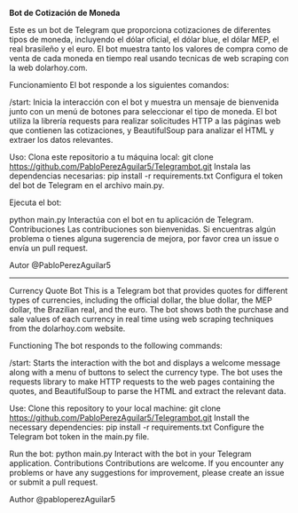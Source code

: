 

**Bot de Cotización de Moneda**
<br>

Este es un bot de Telegram que proporciona cotizaciones de diferentes tipos de moneda, incluyendo el dólar oficial, el dólar blue, el dólar MEP, el real brasileño y el euro. El bot muestra tanto los valores de compra como de venta de cada moneda en tiempo real usando tecnicas de web scraping con la web dolarhoy.com.

Funcionamiento
El bot responde a los siguientes comandos:

/start: Inicia la interacción con el bot y muestra un mensaje de bienvenida junto con un menú de botones para seleccionar el tipo de moneda.
El bot utiliza la librería requests para realizar solicitudes HTTP a las páginas web que contienen las cotizaciones, y BeautifulSoup para analizar el HTML y extraer los datos relevantes.

Uso:
Clona este repositorio a tu máquina local:
git clone https://github.com/PabloPerezAguilar5/Telegrambot.git
Instala las dependencias necesarias:
pip install -r requirements.txt
Configura el token del bot de Telegram en el archivo main.py.

Ejecuta el bot:

python main.py
Interactúa con el bot en tu aplicación de Telegram.
Contribuciones
Las contribuciones son bienvenidas. Si encuentras algún problema o tienes alguna sugerencia de mejora, por favor crea un issue o envía un pull request.

Autor
@PabloPerezAguilar5

---

Currency Quote Bot
This is a Telegram bot that provides quotes for different types of currencies, including the official dollar, the blue dollar, the MEP dollar, the Brazilian real, and the euro. The bot shows both the purchase and sale values of each currency in real time using web scraping techniques from the dolarhoy.com website.

Functioning
The bot responds to the following commands:

/start: Starts the interaction with the bot and displays a welcome message along with a menu of buttons to select the currency type.
The bot uses the requests library to make HTTP requests to the web pages containing the quotes, and BeautifulSoup to parse the HTML and extract the relevant data.

Use:
Clone this repository to your local machine:
git clone https://github.com/PabloPerezAguilar5/Telegrambot.git
Install the necessary dependencies:
pip install -r requirements.txt
Configure the Telegram bot token in the main.py file.

Run the bot:
python main.py
Interact with the bot in your Telegram application.
Contributions
Contributions are welcome. If you encounter any problems or have any suggestions for improvement, please create an issue or submit a pull request.

Author
@pabloperezAguilar5
